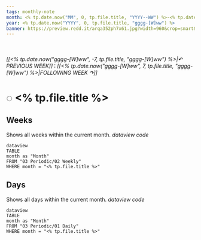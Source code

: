 ```yaml
---
tags: monthly-note
month: <% tp.date.now("MM", 0, tp.file.title, "YYYY--WW") %>-<% tp.date.now("MMM", 0, tp.file.title, "gggg-[W]ww") %>
year: <% tp.date.now("YYYY", 0, tp.file.title, "gggg-[W]ww") %>
banner: https://preview.redd.it/arqa352ph7x61.jpg?width=960&crop=smart&auto=webp&s=84f9245d607b029667d5bfc4abf36547fc6213de
---
```

⠀
###### [[<% tp.date.now("gggg-[W]ww", -7, tp.file.title, "gggg-[W]ww") %>|↶ PREVIOUS WEEK]] ⁝ [[<% tp.date.now("gggg-[W]ww", 7, tp.file.title, "gggg-[W]ww") %>|FOLLOWING WEEK ↷]]
# ◌ <% tp.file.title %>

## Weeks
Shows all weeks within the current month.
*dataview code*
```
dataview
TABLE
month as "Month"
FROM "03 Periodic/02 Weekly"
WHERE month = "<% tp.file.title %>"
```

## Days
Shows all days within the current month.
*dataview code*
```
dataview
TABLE
month as "Month"
FROM "03 Periodic/01 Daily"
WHERE month = "<% tp.file.title %>"
```